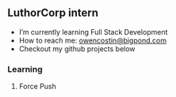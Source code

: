 ## LuthorCorp intern


- I’m currently learning Full Stack Development
- How to reach me: owencostin@bigpond.com
- Checkout my github projects below
### Learning
<ol>
  <li>
    Force Push
  </li>
</ol>
